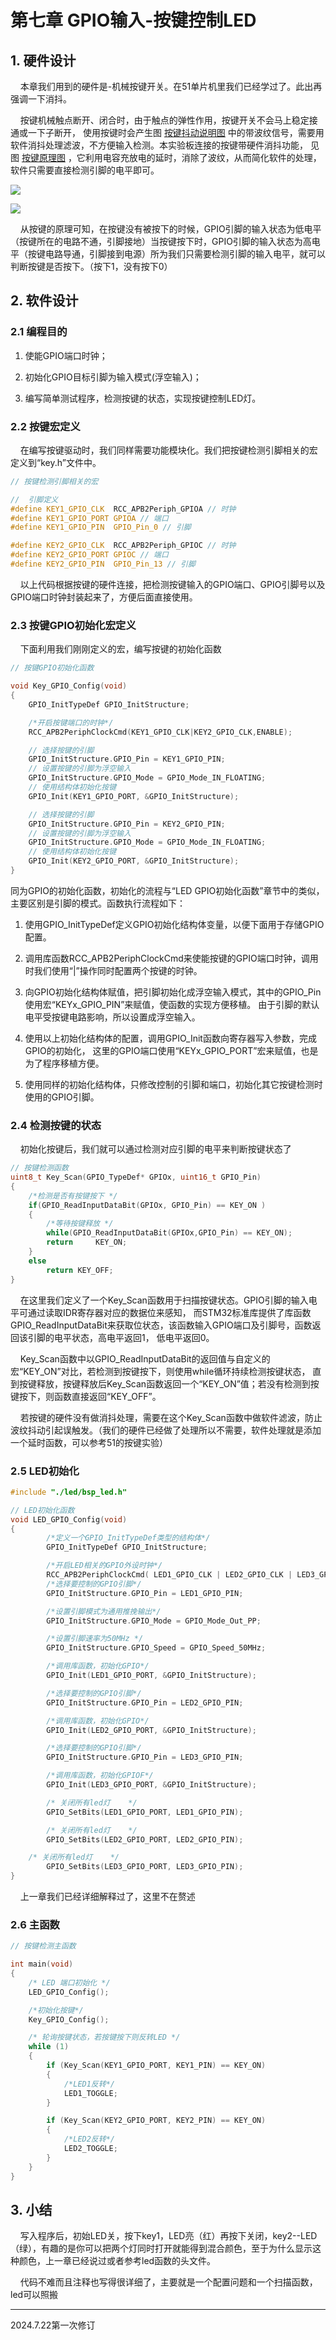 # 第七章 GPIO输入-按键控制LED

## 1. 硬件设计

    本章我们用到的硬件是-机械按键开关。在51单片机里我们已经学过了。此出再强调一下消抖。

    按键机械触点断开、闭合时，由于触点的弹性作用，按键开关不会马上稳定接通或一下子断开， 使用按键时会产生图 [按键抖动说明图](https://doc.embedfire.com/mcu/stm32/f103zhinanzhe/std/zh/latest/book/GPIO_input.html#id2) 中的带波纹信号，需要用软件消抖处理滤波，不方便输入检测。本实验板连接的按键带硬件消抖功能， 见图 [按键原理图](https://doc.embedfire.com/mcu/stm32/f103zhinanzhe/std/zh/latest/book/GPIO_input.html#id3) ，它利用电容充放电的延时，消除了波纹，从而简化软件的处理，软件只需要直接检测引脚的电平即可。

![](https://doc.embedfire.com/mcu/stm32/f103zhinanzhe/std/zh/latest/_images/GPIOin002.jpg)

![](https://doc.embedfire.com/mcu/stm32/f103zhinanzhe/std/zh/latest/_images/GPIOin003.png)

    从按键的原理可知，在按键没有被按下的时候，GPIO引脚的输入状态为低电平（按键所在的电路不通，引脚接地）当按键按下时，GPIO引脚的输入状态为高电平（按键电路导通，引脚接到电源）所为我们只需要检测引脚的输入电平，就可以判断按键是否按下。（按下1，没有按下0）

## 2. 软件设计

### 2.1 编程目的

1. 使能GPIO端口时钟；

2. 初始化GPIO目标引脚为输入模式(浮空输入)；

3. 编写简单测试程序，检测按键的状态，实现按键控制LED灯。

### 2.2 按键宏定义

    在编写按键驱动时，我们同样需要功能模块化。我们把按键检测引脚相关的宏定义到“key.h”文件中。

```c
// 按键检测引脚相关的宏

//  引脚定义
#define KEY1_GPIO_CLK  RCC_APB2Periph_GPIOA // 时钟
#define KEY1_GPIO_PORT GPIOA // 端口
#define KEY1_GPIO_PIN  GPIO_Pin_0 // 引脚

#define KEY2_GPIO_CLK  RCC_APB2Periph_GPIOC // 时钟
#define KEY2_GPIO_PORT GPIOC // 端口
#define KEY2_GPIO_PIN  GPIO_Pin_13 // 引脚
```

    以上代码根据按键的硬件连接，把检测按键输入的GPIO端口、GPIO引脚号以及GPIO端口时钟封装起来了，方便后面直接使用。

### 2.3 按键GPIO初始化宏定义

    下面利用我们刚刚定义的宏，编写按键的初始化函数

```c
// 按键GPIO初始化函数

void Key_GPIO_Config(void)
{
    GPIO_InitTypeDef GPIO_InitStructure;

    /*开启按键端口的时钟*/
    RCC_APB2PeriphClockCmd(KEY1_GPIO_CLK|KEY2_GPIO_CLK,ENABLE);

    // 选择按键的引脚
    GPIO_InitStructure.GPIO_Pin = KEY1_GPIO_PIN; 
    // 设置按键的引脚为浮空输入
    GPIO_InitStructure.GPIO_Mode = GPIO_Mode_IN_FLOATING; 
    // 使用结构体初始化按键
    GPIO_Init(KEY1_GPIO_PORT, &GPIO_InitStructure);

    // 选择按键的引脚
    GPIO_InitStructure.GPIO_Pin = KEY2_GPIO_PIN; 
    // 设置按键的引脚为浮空输入
    GPIO_InitStructure.GPIO_Mode = GPIO_Mode_IN_FLOATING; 
    // 使用结构体初始化按键
    GPIO_Init(KEY2_GPIO_PORT, &GPIO_InitStructure);    
}
```

同为GPIO的初始化函数，初始化的流程与“LED GPIO初始化函数”章节中的类似，主要区别是引脚的模式。函数执行流程如下：

1. 使用GPIO_InitTypeDef定义GPIO初始化结构体变量，以便下面用于存储GPIO配置。

2. 调用库函数RCC_APB2PeriphClockCmd来使能按键的GPIO端口时钟，调用时我们使用“|”操作同时配置两个按键的时钟。

3. 向GPIO初始化结构体赋值，把引脚初始化成浮空输入模式，其中的GPIO_Pin使用宏“KEYx_GPIO_PIN”来赋值，使函数的实现方便移植。 由于引脚的默认电平受按键电路影响，所以设置成浮空输入。

4. 使用以上初始化结构体的配置，调用GPIO_Init函数向寄存器写入参数，完成GPIO的初始化， 这里的GPIO端口使用“KEYx_GPIO_PORT”宏来赋值，也是为了程序移植方便。

5. 使用同样的初始化结构体，只修改控制的引脚和端口，初始化其它按键检测时使用的GPIO引脚。

### 2.4 检测按键的状态

    初始化按键后，我们就可以通过检测对应引脚的电平来判断按键状态了

```c
// 按键检测函数
uint8_t Key_Scan(GPIO_TypeDef* GPIOx, uint16_t GPIO_Pin)
{            
    /*检测是否有按键按下 */
    if(GPIO_ReadInputDataBit(GPIOx, GPIO_Pin) == KEY_ON )  
    {     
        /*等待按键释放 */
        while(GPIO_ReadInputDataBit(GPIOx,GPIO_Pin) == KEY_ON);   
        return     KEY_ON;     
    }
    else
        return KEY_OFF;
}
```

    在这里我们定义了一个Key_Scan函数用于扫描按键状态。GPIO引脚的输入电平可通过读取IDR寄存器对应的数据位来感知， 而STM32标准库提供了库函数GPIO_ReadInputDataBit来获取位状态，该函数输入GPIO端口及引脚号，函数返回该引脚的电平状态，高电平返回1， 低电平返回0。

    Key_Scan函数中以GPIO_ReadInputDataBit的返回值与自定义的宏“KEY_ON”对比，若检测到按键按下，则使用while循环持续检测按键状态， 直到按键释放，按键释放后Key_Scan函数返回一个“KEY_ON”值；若没有检测到按键按下，则函数直接返回“KEY_OFF”。 

    若按键的硬件没有做消抖处理，需要在这个Key_Scan函数中做软件滤波，防止波纹抖动引起误触发。（我们的硬件已经做了处理所以不需要，软件处理就是添加一个延时函数，可以参考51的按键实验）

### 2.5 LED初始化

```c
#include "./led/bsp_led.h"   

// LED初始化函数
void LED_GPIO_Config(void)
{        
        /*定义一个GPIO_InitTypeDef类型的结构体*/
        GPIO_InitTypeDef GPIO_InitStructure;

        /*开启LED相关的GPIO外设时钟*/
        RCC_APB2PeriphClockCmd( LED1_GPIO_CLK | LED2_GPIO_CLK | LED3_GPIO_CLK, ENABLE);
        /*选择要控制的GPIO引脚*/
        GPIO_InitStructure.GPIO_Pin = LED1_GPIO_PIN;    

        /*设置引脚模式为通用推挽输出*/
        GPIO_InitStructure.GPIO_Mode = GPIO_Mode_Out_PP;   

        /*设置引脚速率为50MHz */   
        GPIO_InitStructure.GPIO_Speed = GPIO_Speed_50MHz; 

        /*调用库函数，初始化GPIO*/
        GPIO_Init(LED1_GPIO_PORT, &GPIO_InitStructure);    

        /*选择要控制的GPIO引脚*/
        GPIO_InitStructure.GPIO_Pin = LED2_GPIO_PIN;

        /*调用库函数，初始化GPIO*/
        GPIO_Init(LED2_GPIO_PORT, &GPIO_InitStructure);

        /*选择要控制的GPIO引脚*/
        GPIO_InitStructure.GPIO_Pin = LED3_GPIO_PIN;

        /*调用库函数，初始化GPIOF*/
        GPIO_Init(LED3_GPIO_PORT, &GPIO_InitStructure);

        /* 关闭所有led灯    */
        GPIO_SetBits(LED1_GPIO_PORT, LED1_GPIO_PIN);

        /* 关闭所有led灯    */
        GPIO_SetBits(LED2_GPIO_PORT, LED2_GPIO_PIN);     

    /* 关闭所有led灯    */
        GPIO_SetBits(LED3_GPIO_PORT, LED3_GPIO_PIN);
}
```

    上一章我们已经详细解释过了，这里不在赘述

### 2.6 主函数

```c
// 按键检测主函数

int main(void)
{
    /* LED 端口初始化 */
    LED_GPIO_Config();

    /*初始化按键*/
    Key_GPIO_Config();

    /* 轮询按键状态，若按键按下则反转LED */
    while (1) 
    {
        if (Key_Scan(KEY1_GPIO_PORT, KEY1_PIN) == KEY_ON) 
        {
            /*LED1反转*/
            LED1_TOGGLE;
        }

        if (Key_Scan(KEY2_GPIO_PORT, KEY2_PIN) == KEY_ON) 
        {
            /*LED2反转*/
            LED2_TOGGLE;
        }
    }
}
```

## 3. 小结

    写入程序后，初始LED关，按下key1，LED亮（红）再按下关闭，key2--LED（绿），有趣的是你可以把两个灯同时打开就能得到混合颜色，至于为什么显示这种颜色，上一章已经说过或者参考led函数的头文件。

    代码不难而且注释也写得很详细了，主要就是一个配置问题和一个扫描函数，led可以照搬

---

2024.7.22第一次修订
